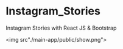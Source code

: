 # Instagram_Stories

Instagram Stories with React JS &amp; Bootstrap

<img src"./main-app/public/show.png">
